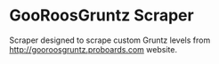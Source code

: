 # GooRoosGruntz Scraper

Scraper designed to scrape custom Gruntz levels from http://gooroosgruntz.proboards.com website.
